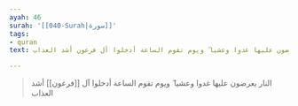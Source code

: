 ```yaml
---
ayah: 46
surah: '[[040-Surah|سورة]]'
tags:
- quran
text: النار يعرضون عليها غدوا وعشيا ۖ ويوم تقوم الساعة أدخلوا آل فرعون أشد العذاب

---
```

> النار يعرضون عليها غدوا وعشيا ۖ ويوم تقوم الساعة أدخلوا آل [[فرعون]] أشد العذاب
